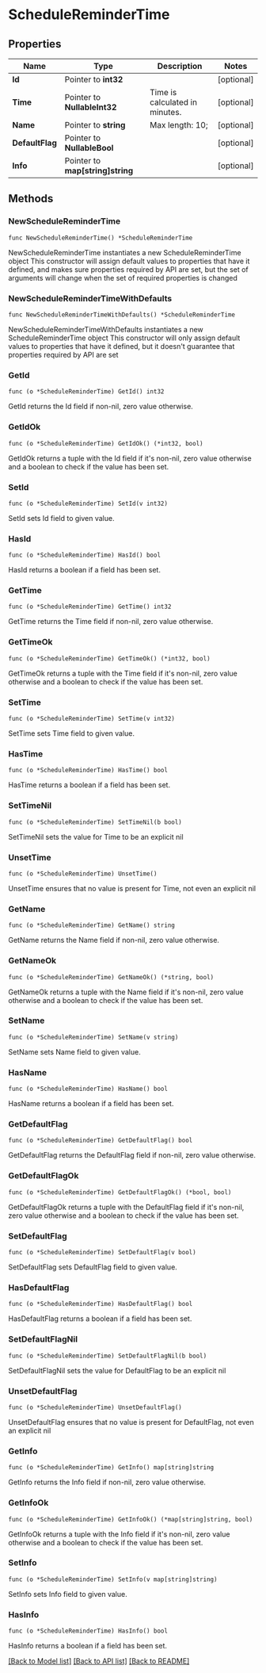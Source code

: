 # ScheduleReminderTime

## Properties

Name | Type | Description | Notes
------------ | ------------- | ------------- | -------------
**Id** | Pointer to **int32** |  | [optional] 
**Time** | Pointer to **NullableInt32** | Time is calculated in minutes. | [optional] 
**Name** | Pointer to **string** |  Max length: 10; | [optional] 
**DefaultFlag** | Pointer to **NullableBool** |  | [optional] 
**Info** | Pointer to **map[string]string** |  | [optional] 

## Methods

### NewScheduleReminderTime

`func NewScheduleReminderTime() *ScheduleReminderTime`

NewScheduleReminderTime instantiates a new ScheduleReminderTime object
This constructor will assign default values to properties that have it defined,
and makes sure properties required by API are set, but the set of arguments
will change when the set of required properties is changed

### NewScheduleReminderTimeWithDefaults

`func NewScheduleReminderTimeWithDefaults() *ScheduleReminderTime`

NewScheduleReminderTimeWithDefaults instantiates a new ScheduleReminderTime object
This constructor will only assign default values to properties that have it defined,
but it doesn't guarantee that properties required by API are set

### GetId

`func (o *ScheduleReminderTime) GetId() int32`

GetId returns the Id field if non-nil, zero value otherwise.

### GetIdOk

`func (o *ScheduleReminderTime) GetIdOk() (*int32, bool)`

GetIdOk returns a tuple with the Id field if it's non-nil, zero value otherwise
and a boolean to check if the value has been set.

### SetId

`func (o *ScheduleReminderTime) SetId(v int32)`

SetId sets Id field to given value.

### HasId

`func (o *ScheduleReminderTime) HasId() bool`

HasId returns a boolean if a field has been set.

### GetTime

`func (o *ScheduleReminderTime) GetTime() int32`

GetTime returns the Time field if non-nil, zero value otherwise.

### GetTimeOk

`func (o *ScheduleReminderTime) GetTimeOk() (*int32, bool)`

GetTimeOk returns a tuple with the Time field if it's non-nil, zero value otherwise
and a boolean to check if the value has been set.

### SetTime

`func (o *ScheduleReminderTime) SetTime(v int32)`

SetTime sets Time field to given value.

### HasTime

`func (o *ScheduleReminderTime) HasTime() bool`

HasTime returns a boolean if a field has been set.

### SetTimeNil

`func (o *ScheduleReminderTime) SetTimeNil(b bool)`

 SetTimeNil sets the value for Time to be an explicit nil

### UnsetTime
`func (o *ScheduleReminderTime) UnsetTime()`

UnsetTime ensures that no value is present for Time, not even an explicit nil
### GetName

`func (o *ScheduleReminderTime) GetName() string`

GetName returns the Name field if non-nil, zero value otherwise.

### GetNameOk

`func (o *ScheduleReminderTime) GetNameOk() (*string, bool)`

GetNameOk returns a tuple with the Name field if it's non-nil, zero value otherwise
and a boolean to check if the value has been set.

### SetName

`func (o *ScheduleReminderTime) SetName(v string)`

SetName sets Name field to given value.

### HasName

`func (o *ScheduleReminderTime) HasName() bool`

HasName returns a boolean if a field has been set.

### GetDefaultFlag

`func (o *ScheduleReminderTime) GetDefaultFlag() bool`

GetDefaultFlag returns the DefaultFlag field if non-nil, zero value otherwise.

### GetDefaultFlagOk

`func (o *ScheduleReminderTime) GetDefaultFlagOk() (*bool, bool)`

GetDefaultFlagOk returns a tuple with the DefaultFlag field if it's non-nil, zero value otherwise
and a boolean to check if the value has been set.

### SetDefaultFlag

`func (o *ScheduleReminderTime) SetDefaultFlag(v bool)`

SetDefaultFlag sets DefaultFlag field to given value.

### HasDefaultFlag

`func (o *ScheduleReminderTime) HasDefaultFlag() bool`

HasDefaultFlag returns a boolean if a field has been set.

### SetDefaultFlagNil

`func (o *ScheduleReminderTime) SetDefaultFlagNil(b bool)`

 SetDefaultFlagNil sets the value for DefaultFlag to be an explicit nil

### UnsetDefaultFlag
`func (o *ScheduleReminderTime) UnsetDefaultFlag()`

UnsetDefaultFlag ensures that no value is present for DefaultFlag, not even an explicit nil
### GetInfo

`func (o *ScheduleReminderTime) GetInfo() map[string]string`

GetInfo returns the Info field if non-nil, zero value otherwise.

### GetInfoOk

`func (o *ScheduleReminderTime) GetInfoOk() (*map[string]string, bool)`

GetInfoOk returns a tuple with the Info field if it's non-nil, zero value otherwise
and a boolean to check if the value has been set.

### SetInfo

`func (o *ScheduleReminderTime) SetInfo(v map[string]string)`

SetInfo sets Info field to given value.

### HasInfo

`func (o *ScheduleReminderTime) HasInfo() bool`

HasInfo returns a boolean if a field has been set.


[[Back to Model list]](../README.md#documentation-for-models) [[Back to API list]](../README.md#documentation-for-api-endpoints) [[Back to README]](../README.md)


